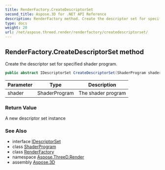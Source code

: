 ```yaml
---
title: RenderFactory.CreateDescriptorSet
second_title: Aspose.3D for .NET API Reference
description: RenderFactory method. Create the descriptor set for specified shader program
type: docs
weight: 20
url: /net/aspose.threed.render/renderfactory/createdescriptorset/
---
```

## RenderFactory.CreateDescriptorSet method

Create the descriptor set for specified shader program.

```csharp
public abstract IDescriptorSet CreateDescriptorSet(ShaderProgram shader)
```

| Parameter | Type | Description |
| --- | --- | --- |
| shader | ShaderProgram | The shader program |

### Return Value

A new descriptor set instance

### See Also

* interface [IDescriptorSet](../../idescriptorset/)
* class [ShaderProgram](../../shaderprogram/)
* class [RenderFactory](../)
* namespace [Aspose.ThreeD.Render](../../../aspose.threed.render/)
* assembly [Aspose.3D](../../../)


